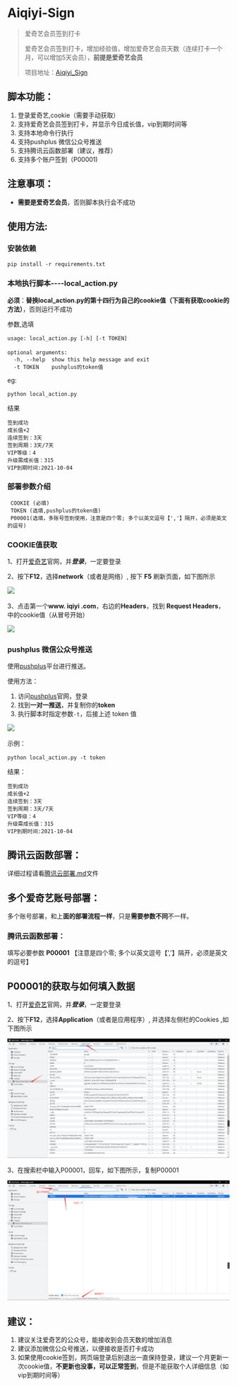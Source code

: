 # **Aiqiyi-Sign**

> 爱奇艺会员签到打卡
>
> 爱奇艺会员签到打卡，增加经验值，增加爱奇艺会员天数（连续打卡一个月，可以增加5天会员），**前提是爱奇艺会员**
>
> 项目地址：[Aiqiyi_Sign](https://github.com/ioutime/Aiqiyi_Sign)


## 脚本功能：

1. 登录爱奇艺,cookie（需要手动获取）
2. 支持爱奇艺会员签到打卡，并显示今日成长值，vip到期时间等
3. 支持本地命令行执行
4. 支持pushplus 微信公众号推送
5. 支持腾讯云函数部署（建议，推荐）
6. 支持多个账户签到（P00001)


## 注意事项：

- **需要是爱奇艺会员**，否则脚本执行会不成功

  

使用方法:
---

### 安装依赖

```shell
pip install -r requirements.txt
```

### 本地执行脚本----local_action.py

**必须**：**替换local_action.py的第十四行为自己的cookie值（下面有获取cookie的方法）**，否则运行不成功

参数,选填

```shell
usage: local_action.py [-h] [-t TOKEN]

optional arguments:
  -h, --help  show this help message and exit
  -t TOKEN    pushplus的token值
```

eg:

```shell
python local_action.py
```

结果

```
签到成功
成长值+2
连续签到：3天
签到周期：3天/7天
VIP等级：4
升级需成长值：315
VIP到期时间:2021-10-04
```



### 部署参数介绍

```
 COOKIE (必填)
 TOKEN (选填,pushplus的token值)	
 P00001(选填，多账号签到使用，注意是四个零; 多个以英文逗号【','】隔开，必须是英文的逗号)
```



### COOKIE值获取

1、打开[爱奇艺](https://www.iqiyi.com/)官网，并***登录***，一定要登录

2、按下**F12**，选择**network**（或者是网络）, 按下 **F5** 刷新页面，如下图所示

<img src="img/2021-7-20 1-1.png"  />

3、点击第一个**www. iqiyi .com**，右边的**Headers**，找到 **Request Headers**，中的cookie值（从冒号开始）

<img src="img/2021-7-20 1-2.png"  />

### pushplus 微信公众号推送

使用[pushplus](http://www.pushplus.plus/)平台进行推送。

使用方法：

1. 访问[pushplus](http://www.pushplus.plus/)官网，登录
2. 找到**一对一推送**，并复制你的**token**
3. 执行脚本时指定参数`-t`，后接上述 token 值

<img src="img/2021-7-15 token.png"  />

示例：

```shell
python local_action.py -t token
```

结果：

```
签到成功
成长值+2
连续签到：3天
签到周期：3天/7天
VIP等级：4
升级需成长值：315
VIP到期时间:2021-10-04
```



腾讯云函数部署：
---

详细过程请看[腾讯云部署.md](https://github.com/ioutime/Aiqiyi_Sign/blob/master/腾讯云部署.md)文件




## 多个爱奇艺账号部署：

多个账号部署，和上**面的部署流程一样**，只是**需要参数不同**不一样。

### 腾讯云函数部署：

填写必要参数 **P00001** 【注意是四个零; 多个以英文逗号【','】隔开，必须是英文的逗号】


P00001的获取与如何填入数据
---

1、打开[爱奇艺](https://www.iqiyi.com/)官网，并***登录***，一定要登录

2、按下**F12**，选择**Application**（或者是应用程序）, 并选择左侧栏的Cookies ,如下图所示

<img src="img/2021-8-4 1-1.png"  />

3、在搜索栏中输入P00001，回车，如下图所示，复制P00001

<img src="img/2021-8-4 1-2.png"  />





## 建议：

1. 建议关注爱奇艺的公众号，能接收到会员天数的增加消息
2. 建议添加微信公众号推送，以便接收是否打卡成功
3. 如果使用cookie签到，网页端登录后别退出一直保持登录，建议一个月更新一次cookie值，**不更新也没事，可以正常签到**，但是不能获取个人详细信息（如vip到期时间等）

